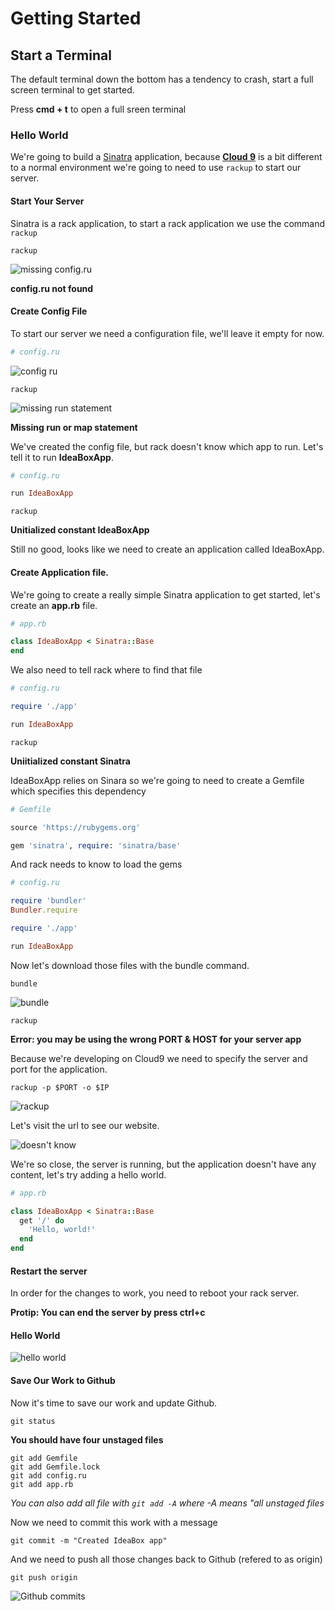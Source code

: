 # Getting Started

## Start a Terminal

The default terminal down the bottom has a tendency to crash, start a full screen terminal to get started.

Press **cmd + t** to open a full sreen terminal

### Hello World

We're going to build a [Sinatra](http://www.sinatrarb.com/) application, because [**Cloud 9**](http://c9.io/) is a
bit different to a normal environment we're going to need to use `rackup` to start our server.

#### Start Your Server

Sinatra is a rack application, to start a rack application we use the command `rackup`

>
```
rackup
```

![missing config.ru](https://cloud.githubusercontent.com/assets/81055/2811881/bac3518c-ce36-11e3-982d-0992e6341e75.png)

> 
**config.ru not found**

#### Create Config File

To start our server we need a configuration file, we'll leave it empty for now.

```ruby
# config.ru
```

![config ru](https://cloud.githubusercontent.com/assets/81055/2811947/f51c8a08-ce39-11e3-987c-5d432b0f1486.gif)

>
```
rackup
```

![missing run statement](https://cloud.githubusercontent.com/assets/81055/2811893/61c9f800-ce37-11e3-982a-bb6c33b14b0e.png)

>
**Missing run or map statement**

We've created the config file, but rack doesn't know which app to run. Let's tell it to run **IdeaBoxApp**.

```ruby
# config.ru

run IdeaBoxApp
```

>
```
rackup
```

>
**Unitialized constant IdeaBoxApp**

Still no good, looks like we need to create an application called IdeaBoxApp.

#### Create Application file.

We're going to create a really simple Sinatra application to get started, let's create an **app.rb** file.

```ruby
# app.rb

class IdeaBoxApp < Sinatra::Base
end
```

We also need to tell rack where to find that file

```ruby
# config.ru 

require './app'

run IdeaBoxApp
```

>
```
rackup
```

>
**Uniitialized constant Sinatra**

IdeaBoxApp relies on Sinara so we're going to need to create a Gemfile which specifies this dependency

```ruby
# Gemfile

source 'https://rubygems.org'

gem 'sinatra', require: 'sinatra/base'
```

And rack needs to know to load the gems

```ruby
# config.ru 

require 'bundler'
Bundler.require

require './app'

run IdeaBoxApp
```

Now let's download those files with the bundle command.

>
```
bundle
```

![bundle](https://cloud.githubusercontent.com/assets/81055/2811961/fa417a2e-ce3a-11e3-83f6-9593b6b4949a.png)

>
```
rackup
```

>
**Error: you may be using the wrong PORT & HOST for your server app**

Because we're developing on Cloud9 we need to specify the server and port for the application.

>
```
rackup -p $PORT -o $IP
```

![rackup](https://cloud.githubusercontent.com/assets/81055/2811971/894f4db8-ce3b-11e3-8ae5-d1098995fbc8.png)

Let's visit the url to see our website.

![doesn't know](https://cloud.githubusercontent.com/assets/81055/2811984/d0ac6c86-ce3b-11e3-879a-5eefb2ff0578.png)

We're so close, the server is running, but the application doesn't have any content, let's try adding a hello world.

```ruby
# app.rb

class IdeaBoxApp < Sinatra::Base
  get '/' do
    'Hello, world!'
  end
end
```

#### Restart the server

In order for the changes to work, you need to reboot your rack server.

**Protip: You can end the server by press ctrl+c**

#### Hello World

![hello world](https://cloud.githubusercontent.com/assets/81055/2811990/0afca1d0-ce3c-11e3-8b2d-2ad751bdb61d.png)

#### Save Our Work to Github

Now it's time to save our work and update Github.

>
```
git status
```

**You should have four unstaged files**

>
```
git add Gemfile
git add Gemfile.lock
git add config.ru
git add app.rb
```

_You can also add all file with `git add -A` where -A means "all unstaged files_

Now we need to commit this work with a message

>
```
git commit -m "Created IdeaBox app"
```

And we need to push all those changes back to Github (refered to as origin)

>
```
git push origin
```

![Github commits](https://cloud.githubusercontent.com/assets/81055/2812019/0697c76c-ce3e-11e3-9482-3a06ed475777.png)
